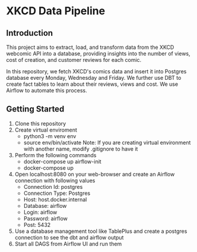 # XKCD Data Pipeline

## Introduction
This project aims to extract, load, and transform data from the XKCD webcomic API into a database, providing insights into the number of views, cost of creation, and customer reviews for each comic.

In this repository, we fetch XKCD's comics data and insert it into Postgres database every Monday, Wednesday and Friday. We further use DBT to create fact tables to learn about their reviews, views and cost. We use Airflow to automate this process. 

## Getting Started

1. Clone this repository
2. Create virtual enviroment 
    - python3 -m venv env
    - source env/bin/activate
    Note: If you are creating virtual environment with another name, modify .gitignore to have it
3. Perform the following commands
    - docker-compose up airflow-init 
    - docker-compose up
4. Open localhost:8080 on your web-browser and create an Airflow connection with following values
    - Connection Id: postgres
    - Connection Type: Postgres
    - Host: host.docker.internal
    - Database: airflow
    - Login: airflow
    - Password: airflow
    - Post: 5432
5. Use a database management tool like TablePlus and create a postgres connection to see the dbt and airflow output
6. Start all DAGS from Airflow UI and run them
